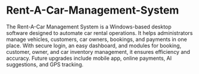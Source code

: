 # Rent-A-Car-Management-System
The Rent-A-Car Management System is a Windows-based desktop software designed to automate car rental operations. It helps administrators manage vehicles, customers, car owners, bookings, and payments in one place. With secure login, an easy dashboard, and modules for booking, customer, owner, and car inventory management, it ensures efficiency and accuracy. Future upgrades include mobile app, online payments, AI suggestions, and GPS tracking.

